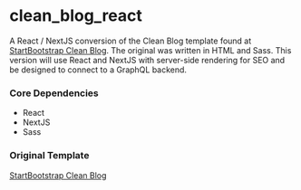 # clean_blog_react
A React / NextJS conversion of the Clean Blog template found at [StartBootstrap Clean Blog]. The original was written in HTML and Sass. This version will use React and NextJS with server-side rendering for SEO and be designed to connect to a GraphQL backend.

### Core Dependencies
- React
- NextJS
- Sass

### Original Template
[StartBootstrap Clean Blog]

[StartBootstrap Clean Blog]: https://startbootstrap.com/theme/clean-blog
